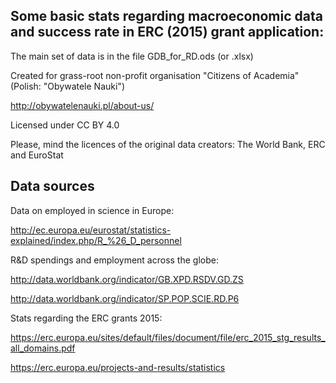 Some basic stats regarding macroeconomic data and success rate in ERC (2015) grant application:
----------------------------------------------------------------------------------------------

The main set of data is in the file GDB_for_RD.ods (or .xlsx)

Created for grass-root non-profit organisation "Citizens of Academia" (Polish: "Obywatele Nauki")

http://obywatelenauki.pl/about-us/

Licensed under CC BY 4.0

Please, mind the licences of the original data creators: The World Bank, ERC and EuroStat


Data sources
------------

Data on employed in science in Europe:

http://ec.europa.eu/eurostat/statistics-explained/index.php/R_%26_D_personnel

R&D spendings and employment across the globe:

http://data.worldbank.org/indicator/GB.XPD.RSDV.GD.ZS

http://data.worldbank.org/indicator/SP.POP.SCIE.RD.P6

Stats regarding the ERC grants 2015:

https://erc.europa.eu/sites/default/files/document/file/erc_2015_stg_results_all_domains.pdf

https://erc.europa.eu/projects-and-results/statistics

